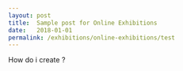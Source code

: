```yaml
---
layout: post
title:  Sample post for Online Exhibitions
date:   2018-01-01
permalink: /exhibitions/online-exhibitions/test
---
```

How do i create ?
